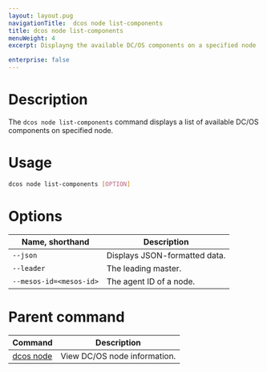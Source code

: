 ```yaml
---
layout: layout.pug
navigationTitle:  dcos node list-components
title: dcos node list-components
menuWeight: 4
excerpt: Displayng the available DC/OS components on a specified node

enterprise: false
---
```


  
# Description
The `dcos node list-components` command displays a list of available DC/OS components on specified node.

# Usage

```bash
dcos node list-components [OPTION]
```

# Options

| Name, shorthand |  Description |
|---------|-------------|
| `--json`   | Displays JSON-formatted data. |
| `--leader`   |  The leading master. |
| `--mesos-id=<mesos-id>`   |  The agent ID of a node. |

# Parent command

| Command | Description |
|---------|-------------|
| [dcos node](/1.11/cli/command-reference/dcos-node/) | View DC/OS node information. |


